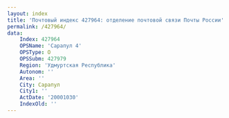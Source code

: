 ```yaml
---
layout: index
title: 'Почтовый индекс 427964: отделение почтовой связи Почты России'
permalink: /427964/
data:
    Index: 427964
    OPSName: 'Сарапул 4'
    OPSType: О
    OPSSubm: 427979
    Region: 'Удмуртская Республика'
    Autonom: ''
    Area: ''
    City: Сарапул
    City1: ''
    ActDate: '20001030'
    IndexOld: ''
---
```

